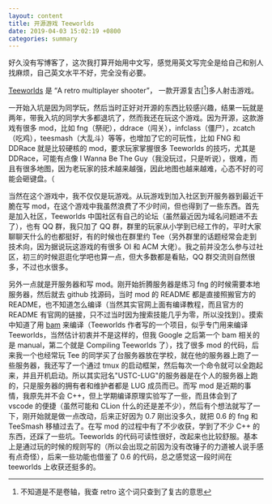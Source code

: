 ```yaml
---
layout: content
title: 开源游戏 Teeworlds
date: 2019-04-03 15:02:19 +0800
categories: summary
---
```


好久没有写博客了，这次我打算开始用中文写，感觉用英文写完全是给自己和别人找麻烦，自己英文水平不好，完全没有必要。

[Teeworlds](https://www.teeworlds.com/) 是 “A retro multiplayer shooter”， 一款开源复古[[^1]]多人射击游戏。 

<!--more-->

一开始入坑是因为同学玩，然后当时正好对开源的东西比较感兴趣，结果一玩就是两年，带我入坑的同学大多都退坑了，然而我还在玩这个游戏。因为开源，这款游戏有很多 mod，比如 fng（祭祀），ddrace（闯关），infclass（僵尸），zcatch（吃鸡），teesmash（大乱斗）等等，也增加了它的可玩性，比如 FNG 和 DDRace 就是比较硬核的 mod，要求玩家掌握很多 Teeworlds 的技巧，尤其是 DDRace，可能有点像 I Wanna Be The Guy（我没玩过，只是听说），很难，而且有很多地图，因为老玩家的技术越来越强，因此地图也越来越难，心态不好的可能会砸键盘。（

当然在这个游戏中，我不仅仅是玩游戏。从玩游戏到加入社区到开服务器到最近干脆在写 mod，在这个游戏中我虽然浪费了不少时间，但也得到了一些东西。首先是加入社区，Teeworlds 中国社区有自己的论坛（虽然最近因为域名问题进不去了），也有 QQ 群，我只加了 QQ 群，群里的玩家从小学到已经工作的，平时大家聊聊天什么的也都挺好，有的时候也在群里约 Tee（另外群里的话题经常会走到技术向，因为据说玩这游戏的有很多 OI 和 ACM 大佬）。我之前并没怎么参与过社区，初三的时候逛逛化学吧也算一点，但大多数都是看贴，QQ 群交流则自然很多，不过也水很多。

另外一点就是开服务器和写 mod。刚开始折腾服务器是练习 fng 的时候需要本地服务器，然后就去 github 找源码，当时 mod 的 README 都是直接照搬官方的 README，也不知道怎么编译（当然其实官网上面有编译教程，而且官方的 README 有官网的链接，只不过当时因为搜索技能几乎为零，所以没找到）。摸索中知道了用 [bam](https://github.com/matricks/bam) 来编译（Teeworlds 作者写的一个项目，似乎专门用来编译 Teeworlds，当然估计初衷并不是这样的，但我 Google 之后第一个 bam 相关的是 manual，第二个就是 Compiling Teeworlds 了），找了很多 mod 的代码，后来我一个也经常玩 Tee 的同学买了台服务器放在学校，就在他的服务器上跑了一些服务器，我还写了一个通过 tmux 的启动框架，然后每次一个命令就可以全跑起来，并且开机启动。所以其实冠名"USTC-LUG"的服务器是在个人的服务器上跑的，只是服务器的拥有者和维护者都是 LUG 成员而已。而写 mod 是近期的事情，我原先并不会 C++，但上学期编译原理实验写了一些，而且体会到了 vscode 的便捷（虽然可能和 CLion 什么的还是差不少），然后有个想法就写了一下，刚开始就是做一点改动，后来正好因为 0.7 刚出没多久，就把 0.6 的 fng 和 TeeSmash 移植过去了。在写 mod 的过程中有了不少收获，学到了不少 C++ 的东西，还踩了一些坑。Teeworlds 的代码可读性很好，改起来也比较舒服。基本上是通过玩的时候的规则写的（所以会出现之前因为没有改锤子的力道被人说手感有点奇怪），后来一些功能也借鉴了 0.6 的代码，总之感觉这一段时间在 teeworlds 上收获还挺多的。

[^1]:不知道是不是卷轴，我查 retro 这个词只查到了复古的意思
